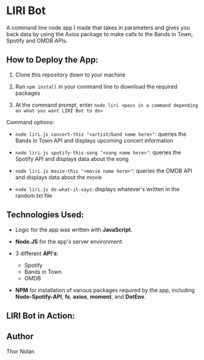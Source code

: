 LIRI Bot
==============================================

A command line node app I made that takes in parameters and gives you back data by using the Axios package to make calls to the Bands in Town, Spotify and OMDB APIs.

## How to Deploy the App:

1. Clone this repository down to your machine
   
2. Run `npm install` in your command line to download the required packages
   
3. At the command prompt, enter `node liri <pass in a command depending on what you want LIRI Bot to do>`
   
  Command options: 

+ `node liri.js concert-this "<artist/band name here>"`: queries the Bands in Town API and displays upcoming concert information
  
+ `node liri.js spotify-this-song "<song name here>"`: queries the Spotify API and displays data about the song
  
+ `node liri.js movie-this "<movie name here>"`: queries the OMDB API and displays data about the movie
  
+ `node liri.js do-what-it-says`: displays whatever's written in the random.txt file

## Technologies Used:

+ Logic for the app was written with **JavaScript**.
  
+ **Node.JS** for the app's server environment.
  
+ 3 different **API's**: 
  + Spotify
  + Bands in Town
  + OMDB
  
+ **NPM** for installation of various packages required by the app, including **Node-Spotify-API**, **fs**, **axios**, **moment**, and **DotEnv**.

## LIRI Bot in Action:

## Author

Thor Nolan